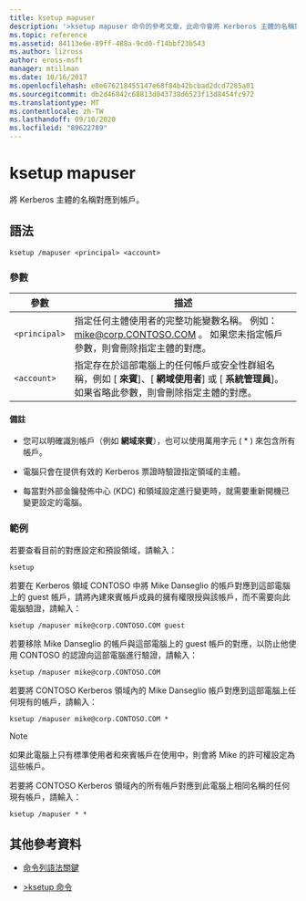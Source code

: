 ```yaml
---
title: ksetup mapuser
description: '>ksetup mapuser 命令的參考文章，此命令會將 Kerberos 主體的名稱對應至帳戶。'
ms.topic: reference
ms.assetid: 84113e6e-89ff-488a-9cd0-f14bbf23b543
ms.author: lizross
author: eross-msft
manager: mtillman
ms.date: 10/16/2017
ms.openlocfilehash: e8e676218455147e68f84b42bcbad2dcd7285a01
ms.sourcegitcommit: db2d46842c68813d043738d6523f13d8454fc972
ms.translationtype: MT
ms.contentlocale: zh-TW
ms.lasthandoff: 09/10/2020
ms.locfileid: "89622789"
---
```

# <a name="ksetup-mapuser"></a>ksetup mapuser

將 Kerberos 主體的名稱對應到帳戶。

## <a name="syntax"></a>語法

```
ksetup /mapuser <principal> <account>
```

### <a name="parameters"></a>參數

| 參數 | 描述 |
| --------- | ----------- |
| `<principal>` | 指定任何主體使用者的完整功能變數名稱。 例如： mike@corp.CONTOSO.COM 。 如果您未指定帳戶參數，則會刪除指定主體的對應。 |
| `<account>` | 指定存在於這部電腦上的任何帳戶或安全性群組名稱，例如 [ **來賓**]、[ **網域使用者**] 或 [ **系統管理員**]。 如果省略此參數，則會刪除指定主體的對應。 |

#### <a name="remarks"></a>備註

- 您可以明確識別帳戶（例如 **網域來賓**），也可以使用萬用字元 ( * ) 來包含所有帳戶。

- 電腦只會在提供有效的 Kerberos 票證時驗證指定領域的主體。

- 每當對外部金鑰發佈中心 (KDC) 和領域設定進行變更時，就需要重新開機已變更設定的電腦。

### <a name="examples"></a>範例

若要查看目前的對應設定和預設領域，請輸入：

```
ksetup
```

若要在 Kerberos 領域 CONTOSO 中將 Mike Danseglio 的帳戶對應到這部電腦上的 guest 帳戶，請將內建來賓帳戶成員的擁有權限授與該帳戶，而不需要向此電腦驗證，請輸入：

```
ksetup /mapuser mike@corp.CONTOSO.COM guest
```

若要移除 Mike Danseglio 的帳戶與這部電腦上的 guest 帳戶的對應，以防止他使用 CONTOSO 的認證向這部電腦進行驗證，請輸入：

```
ksetup /mapuser mike@corp.CONTOSO.COM
```

若要將 CONTOSO Kerberos 領域內的 Mike Danseglio 帳戶對應到這部電腦上任何現有的帳戶，請輸入：

```
ksetup /mapuser mike@corp.CONTOSO.COM *
```

> [!NOTE]
> 如果此電腦上只有標準使用者和來賓帳戶在使用中，則會將 Mike 的許可權設定為這些帳戶。

若要將 CONTOSO Kerberos 領域內的所有帳戶對應到此電腦上相同名稱的任何現有帳戶，請輸入：

```
ksetup /mapuser * *
```

## <a name="additional-references"></a>其他參考資料

- [命令列語法關鍵](command-line-syntax-key.md)

- [>ksetup 命令](ksetup.md)
